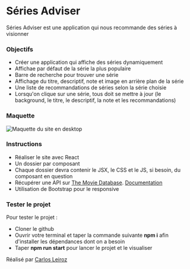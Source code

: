# Séries Adviser

Séries Adviser est une application qui nous recommande des séries à visionner

### Objectifs

- Créer une application qui affiche des séries dynamiquement
- Affichae par défaut de la série la plus populaire
- Barre de recherche pour trouver une série
- Affichage du titre, descriptif, note et image en arrière plan de la série
- Une liste de recommandations de séries selon la série choisie
- Lorsqu'on clique sur une série, tous doit se mettre à jour (le background, le titre, le descriptif, la note et les recommandations)

### Maquette

![Maquette du site en desktop](./maquette/maquette%20séries%20adviser.png "Maquette Séries Adviser")

### Instructions

- Réaliser le site avec React
- Un dossier par composant
- Chaque dossier devra contenir le JSX, le CSS et le JS, si besoin, du composant en question
- Récupérer une API sur [The Movie Database](https://www.themoviedb.org/). [Documentation](https://developer.themoviedb.org/docs/getting-started)
- Utilisation de Bootstrap pour le responsive

### Tester le projet

Pour tester le projet :

- Cloner le github
- Ouvrir votre terminal et taper la commande suivante **npm i** afin d'installer les dépendances dont on a besoin
- Taper **npm run start** pour lancer le projet et le visualiser

Réalisé par [Carlos Leiroz](https://www.linkedin.com/in/carlos-leiroz/)
